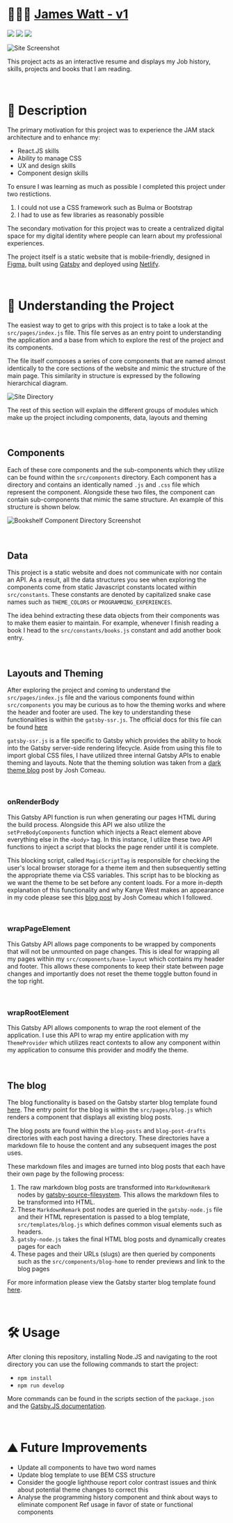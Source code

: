 # 👨🏻‍💻 [James Watt - v1](https://jameswatt-v1.netlify.app)

![](https://img.shields.io/github/license/Hiccup246/jameswatt-v1)
![](https://img.shields.io/github/languages/code-size/Hiccup246/jameswatt-v1)
![](https://img.shields.io/netlify/d3078349-99f7-4d67-88bf-41dcfac156e9)

![Site Screenshot](https://raw.githubusercontent.com/Hiccup246/jameswatt-v1/main/src/assets/site-screenshot.webp)

This project acts as an interactive resume and displays my Job history, skills, projects and books that I am reading.

<br>

# 📖 Description

The primary motivation for this project was to experience the JAM stack architecture and to enhance my:

- React.JS skills
- Ability to manage CSS
- UX and design skills
- Component design skills

To ensure I was learning as much as possible I completed this project under two restictions.

1. I could not use a CSS framework such as Bulma or Bootstrap
2. I had to use as few libraries as reasonably possible

The secondary motivation for this project was to create a centralized digital space for my digital identity where people can learn about my professional experiences.

The project itself is a static website that is mobile-friendly, designed in [Figma](https://www.figma.com/), built using [Gatsby](https://www.gatsbyjs.com/) and deployed using [Netlify](https://www.netlify.com/).

<br>

# 🧠 Understanding the Project

The easiest way to get to grips with this project is to take a look at the `src/pages/index.js` file. This file serves as an entry point to understanding the application and a base from which to explore the rest of the project and its components.

The file itself composes a series of core components that are named almost identically to the core sections of the website and mimic the structure of the main page. This similarity in structure is expressed by the following hierarchical diagram.

![Site Directory](https://raw.githubusercontent.com/Hiccup246/jameswatt-v1/main/src/assets/site-diagram.webp)

The rest of this section will explain the different groups of modules which make up the project including components, data, layouts and theming

<br>

## Components

Each of these core components and the sub-components which they utilize can be found within the `src/components` directory. Each component has a directory and contains an identically named `.js` and `.css` file which represent the component. Alongside these two files, the component can contain sub-components that mimic the same structure. An example of this structure is shown below.

![Bookshelf Component Directory Screenshot](https://raw.githubusercontent.com/Hiccup246/jameswatt-v1/main/src/assets/bookshelf-directory.webp)

<br>

## Data

This project is a static website and does not communicate with nor contain an API. As a result, all the data structures you see when exploring the components come from static Javascript constants located within `src/constants`. These constants are denoted by capitalized snake case names such as `THEME_COLORS` or `PROGRAMMING_EXPERIENCES`.

The idea behind extracting these data objects from their components was to make them easier to maintain. For example, whenever I finish reading a book I head to the `src/constants/books.js` constant and add another book entry.

<br>

## Layouts and Theming

After exploring the project and coming to understand the `src/pages/index.js` file and the various components found within `src/components` you may be curious as to how the theming works and where the header and footer are used. The key to understanding these functionalities is within the `gatsby-ssr.js`. The official docs for this file can be found [here](https://www.gatsbyjs.com/docs/reference/config-files/gatsby-ssr/)

`gatsby-ssr.js` is a file specific to Gatsby which provides the ability to hook into the Gatsby server-side rendering lifecycle. Aside from using this file to import global CSS files, I have utilized three internal Gatsby APIs to enable theming and layouts. Note that the theming solution was taken from a [dark theme blog](https://www.joshwcomeau.com/react/dark-mode/) post by Josh Comeau.

<br>

### onRenderBody

This Gatsby API function is run when generating our pages HTML during the build process. Alongside this API we also utilize the `setPreBodyComponents` function which injects a React element above everything else in the `<body>` tag. In this instance, I utilize these two API functions to inject a script that blocks the page render until it is complete.

This blocking script, called `MagicScriptTag` is responsible for checking the user's local browser storage for a theme item and then subsequently setting the appropriate theme via CSS variables. This script has to be blocking as we want the theme to be set before any content loads. For a more in-depth explanation of this functionality and why Kanye West makes an appearance in my code please see this [blog post](https://www.joshwcomeau.com/react/dark-mode/) by Josh Comeau which I followed.

<br>

### wrapPageElement

This Gatsby API allows page components to be wrapped by components that will not be unmounted on page changes. This is ideal for wrapping all my pages within my `src/components/base-layout` which contains my header and footer. This allows these components to keep their state between page changes and importantly does not reset the theme toggle button found in the top right.

<br>

### wrapRootElement

This Gatsby API allows components to wrap the root element of the application. I use this API to wrap my entire application with my `ThemeProvider` which utilizes react contexts to allow any component within my application to consume this provider and modify the theme.

<br>

## The blog

The blog functionality is based on the Gatsby starter blog template found [here](https://www.gatsbyjs.com/starters/gatsbyjs/gatsby-starter-blog). The entry point for the blog is within the `src/pages/blog.js` which renders a component that displays all existing blog posts.

The blog posts are found within the `blog-posts` and `blog-post-drafts` directories with each post having a directory. These directories have a markdown file to house the content and any subsequent images the post uses.

These markdown files and images are turned into blog posts that each have their own page by the following process:

1. The raw markdown blog posts are transformed into `MarkdownRemark` nodes by [gatsby-source-filesystem](https://www.gatsbyjs.com/plugins/gatsby-source-filesystem/). This allows the markdown files to be transformed into HTML.
2. These `MarkdownRemark` post nodes are queried in the `gatsby-node.js` file and their HTML representation is passed to a blog template, `src/templates/blog.js` which defines common visual elements such as headers.
3. `gatsby-node.js` takes the final HTML blog posts and dynamically creates pages for each
4. These pages and their URLs (slugs) are then queried by components such as the `src/components/blog-home` to render previews and link to the blog pages

For more information please view the Gatsby starter blog template found [here](https://www.gatsbyjs.com/starters/gatsbyjs/gatsby-starter-blog).

<br>

# 🛠️ Usage

After cloning this repository, installing Node.JS and navigating to the root directory you can use the following commands to start the project:

- `npm install`
- `npm run develop`

More commands can be found in the scripts section of the `package.json` and the [Gatsby.JS documentation](https://www.gatsbyjs.com/docs/reference/).

<br>

# ⛰️ Future Improvements

- Update all components to have two word names
- Update blog template to use BEM CSS structure
- Consider the google lighthouse report color contrast issues and think about potential theme changes to correct this
- Analyse the programming history component and think about ways to eliminate component Ref usage in favor of state or functional components
